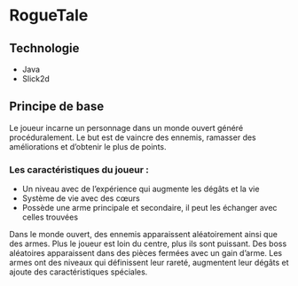 # RogueTale

## Technologie
-	Java
-	Slick2d

## Principe de base
Le joueur incarne un personnage dans un monde ouvert généré procéduralement. 
Le but est de vaincre des ennemis, ramasser des améliorations et d’obtenir le plus de points.

### Les caractéristiques du joueur :
-	Un niveau avec de l’expérience qui augmente les dégâts et la vie
-	Système de vie avec des cœurs
-	Possède une arme principale et secondaire, il peut les échanger avec celles trouvées

Dans le monde ouvert, des ennemis apparaissent aléatoirement ainsi que des armes. Plus le joueur est loin du centre, plus ils sont puissant. Des boss aléatoires apparaissent dans des pièces fermées avec un gain d’arme.
Les armes ont des niveaux qui définissent leur rareté, augmentent leur dégâts et ajoute des caractéristiques spéciales.
